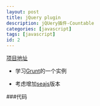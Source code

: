 ```yaml
---
layout: post
title: jQuery plugin
description: jQUery插件-Countable
categories: [javascript]
tags: [javascript]
id: 2
---
```


[项目地址][]

[项目地址]: https://github.com/lichunqiang/jquery-countable

* 学习[Grunt][]的一个实例

[Grunt]: http://gruntjs.com/

* 考虑增加[seajs]版本

[seajs]: https://github.com/seajs/seajs

###代码
<div class="github-widget" data-repo="lichunqiang/jquery-countable"></div>
<!--github代码展示-->
<script type="text/javascript" src='/assets/js/hubinfo.js'></script>